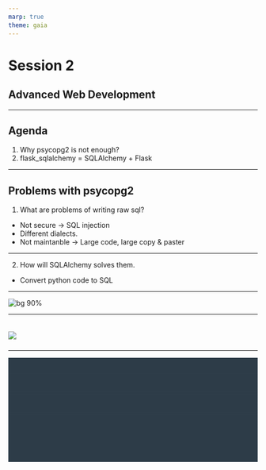 ```yaml
---
marp: true
theme: gaia
---
```

# Session 2
## Advanced Web Development
---
## Agenda
1. Why psycopg2 is not enough?
2. flask_sqlalchemy = SQLAlchemy + Flask 
---
## Problems with psycopg2
1. What are problems of writing raw sql?
* Not secure -> SQL injection
* Different dialects.
* Not maintanble -> Large code, large copy & paster

---

2. How will SQLAlchemy solves them.
* Convert python code to SQL

---
![bg 90%](classes.png)

---
![](connection.png)
---

---
![bg auto](../../udacity.gif)